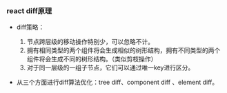 ### react diff原理
* diff策略：
    1. 节点跨层级的移动操作特别少，可以忽略不计。
    2. 拥有相同类型的两个组件将会生成相似的树形结构，拥有不同类型的两个组件将会生成不同的树形结构。（类似剪枝操作）
    3. 对于同一层级的一组子节点，它们可以通过唯一key进行区分。


* 从三个方面进行diff算法优化：tree diff、component diff 、element diff。
